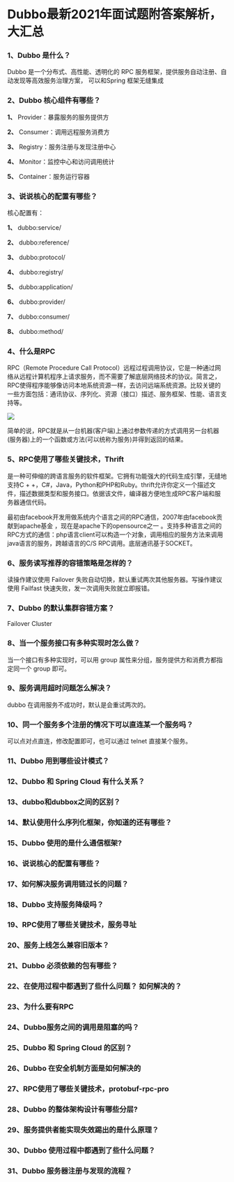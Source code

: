 # Dubbo最新2021年面试题附答案解析，大汇总

### 1、Dubbo 是什么？

Dubbo 是一个分布式、高性能、透明化的 RPC 服务框架，提供服务自动注册、自动发现等高效服务治理方案， 可以和Spring 框架无缝集成


### 2、Dubbo 核心组件有哪些？

**1、** Provider：暴露服务的服务提供方

**2、** Consumer：调用远程服务消费方

**3、** Registry：服务注册与发现注册中心

**4、** Monitor：监控中心和访问调用统计

**5、** Container：服务运行容器


### 3、说说核心的配置有哪些？

核心配置有：

**1、** dubbo:service/

**2、** dubbo:reference/

**3、** dubbo:protocol/

**4、** dubbo:registry/

**5、** dubbo:application/

**6、** dubbo:provider/

**7、** dubbo:consumer/

**8、** dubbo:method/


### 4、什么是RPC

RPC（Remote Procedure Call Protocol）远程过程调用协议，它是一种通过网络从远程计算机程序上请求服务，而不需要了解底层网络技术的协议。简言之，RPC使得程序能够像访问本地系统资源一样，去访问远端系统资源。比较关键的一些方面包括：通讯协议、序列化、资源（接口）描述、服务框架、性能、语言支持等。

![](https://gitee.com/souyunkutech/souyunku-home/raw/master/images/souyunku-web/2020/5/2/026/54/80_3.png#alt=80%5C_3.png)

简单的说，RPC就是从一台机器(客户端)上通过参数传递的方式调用另一台机器(服务器)上的一个函数或方法(可以统称为服务)并得到返回的结果。


### 5、RPC使用了哪些关键技术，Thrift

是一种可伸缩的跨语言服务的软件框架。它拥有功能强大的代码生成引擎，无缝地支持C + +，C#，Java，Python和PHP和Ruby。thrift允许你定义一个描述文件，描述数据类型和服务接口。依据该文件，编译器方便地生成RPC客户端和服务器通信代码。

最初由facebook开发用做系统内个语言之间的RPC通信，2007年由facebook贡献到apache基金 ，现在是apache下的opensource之一 。支持多种语言之间的RPC方式的通信：php语言client可以构造一个对象，调用相应的服务方法来调用java语言的服务，跨越语言的C/S RPC调用。底层通讯基于SOCKET。


### 6、服务读写推荐的容错策略是怎样的？

读操作建议使用 Failover 失败自动切换，默认重试两次其他服务器。写操作建议使用 Failfast 快速失败，发一次调用失败就立即报错。


### 7、Dubbo 的默认集群容错方案？

Failover Cluster


### 8、当一个服务接口有多种实现时怎么做？

当一个接口有多种实现时，可以用 group 属性来分组，服务提供方和消费方都指定同一个 group 即可。


### 9、服务调用超时问题怎么解决？

dubbo 在调用服务不成功时，默认是会重试两次的。


### 10、同一个服务多个注册的情况下可以直连某一个服务吗？

可以点对点直连，修改配置即可，也可以通过 telnet 直接某个服务。


### 11、Dubbo 用到哪些设计模式？
### 12、Dubbo 和 Spring Cloud 有什么关系？
### 13、dubbo和dubbox之间的区别？
### 14、默认使用什么序列化框架，你知道的还有哪些？
### 15、Dubbo 使用的是什么通信框架?
### 16、说说核心的配置有哪些？
### 17、如何解决服务调用链过长的问题？
### 18、Dubbo 支持服务降级吗？
### 19、RPC使用了哪些关键技术，服务寻址
### 20、服务上线怎么兼容旧版本？
### 21、Dubbo 必须依赖的包有哪些？
### 22、在使用过程中都遇到了些什么问题？ 如何解决的？
### 23、为什么要有RPC
### 24、Dubbo服务之间的调用是阻塞的吗？
### 25、Dubbo 和 Spring Cloud 的区别？
### 26、Dubbo 在安全机制方面是如何解决的
### 27、RPC使用了哪些关键技术，protobuf-rpc-pro
### 28、Dubbo 的整体架构设计有哪些分层?
### 29、服务提供者能实现失效踢出的是什么原理？
### 30、Dubbo 使用过程中都遇到了些什么问题？
### 31、Dubbo 服务器注册与发现的流程？





